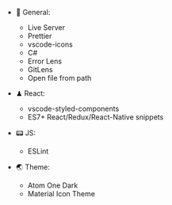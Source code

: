- 🌱 General:
  - Live Server
  - Prettier
  - vscode-icons
  - C#
  - Error Lens
  - GitLens
  - Open file from path
  
- ♟ React:
  - vscode-styled-components
  - ES7+ React/Redux/React-Native snippets

- 📟 JS:
  - ESLint
  
- 🌏 Theme:
  - Atom One Dark 
  - Material Icon Theme
